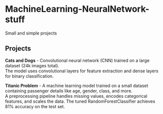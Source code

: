 # MachineLearning-NeuralNetwork-stuff
Small and simple projects

## Projects
**Cats and Dogs** - Convolutional neural network (CNN) trained on a large dataset (24k images total). <br>
The model uses convolutional layers for feature extraction and dense layers for binary classification.

**Titanic Problem** - A machine learning model trained on a small dataset containing passenger details like age, gender, class, and more.<br>
A preprocessing pipeline handles missing values, encodes categorical features, and scales the data. The tuned RandomForestClassifier achieves 81% accuracy on the test set.

